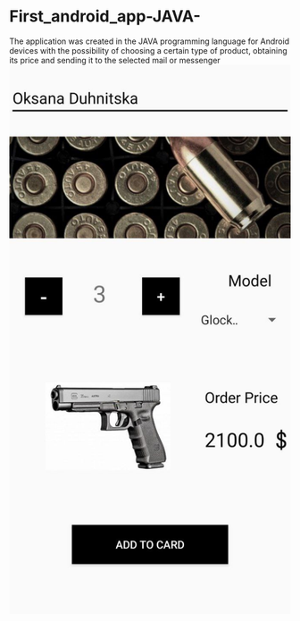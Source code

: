 # First_android_app-JAVA-
The application was created in the JAVA programming language for Android devices with the possibility of choosing a certain type of product, obtaining its price and sending it to the selected mail or messenger
![Image alt](https://github.com/Die-Hardman/First_android_app-JAVA-/blob/master/photo_2023-09-18_13-21-11%20(2).jpg)
